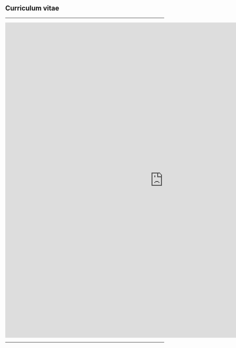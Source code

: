 ## **Curriculum vitae**

---

<embed src="https://jsoboil.github.io/img/CV.pdf" type="application/pdf" height = "1000" width = "1000" />

---